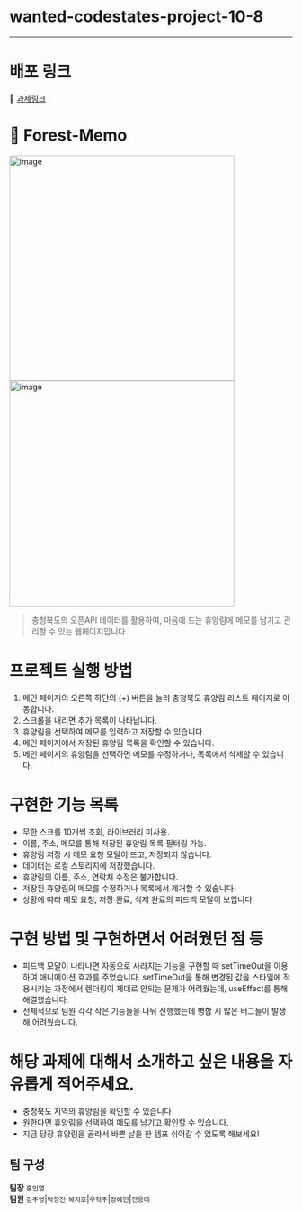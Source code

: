 
# wanted-codestates-project-10-8
---
#  배포 링크
📎 [과제링크](https://forest-app.herokuapp.com/)

# 🌳 Forest-Memo

<img width="400" alt="image" src="https://user-images.githubusercontent.com/87487161/159153755-c4bfd9ef-74d2-4890-a0e8-be781637c262.gif">
<img width="400" alt="image" src="https://user-images.githubusercontent.com/87487161/159153851-a777e448-c34d-44c8-9d34-bb46c2d85883.gif">



> 충청북도의 오픈API 데이터를 활용하여, 마음에 드는 휴양림에 메모를 남기고 관리할 수 있는 웹페이지입니다.


# 프로젝트 실행 방법
 1. 메인 페이지의 오른쪽 하단의 (+) 버튼을 눌러 충청북도 휴양림 리스트 페이지로 이동합니다.
 2. 스크롤을 내리면 추가 목록이 나타납니다.
 3. 휴양림을 선택하여 메모를 입력하고 저장할 수 있습니다.
 4. 메인 페이지에서 저장된 휴양림 목록을 확인할 수 있습니다.
 5. 메인 페이지의 휴양림을 선택하면 메모를 수정하거나, 목록에서 삭제할 수 있습니다.
 
# 구현한 기능 목록
 - 무한 스크롤 10개씩 조회, 라이브러리 미사용.
 - 이름, 주소, 메모를 통해 저장된 휴양림 목록 필터링 가능.
 - 휴양림 저장 시 메모 요청 모달이 뜨고, 저장되지 않습니다.
 - 데이터는 로컬 스토리지에 저장했습니다.
 - 휴양림의 이름, 주소, 연락처 수정은 불가합니다.
 - 저장된 휴양림의 메모를 수정하거나 목록에서 제거할 수 있습니다.
 - 상황에 따라 메모 요청, 저장 완료, 삭제 완료의 피드백 모달이 보입니다.

 
# 구현 방법 및 구현하면서 어려웠던 점 등
- 피드백 모달이 나타나면 자동으로 사라지는 기능을 구현할 때 setTimeOut을 이용하여 애니메이션 효과를 주었습니다. setTimeOut을 통해 변경된 값을 스타일에 적용시키는 과정에서 렌더링이 제대로 안되는 문제가 어려웠는데, useEffect를 통해 해결했습니다.
- 전체적으로 팀원 각각 작은 기능들을 나눠 진행했는데 병합 시 많은 버그들이 발생해 어려웠습니다.


# 해당 과제에 대해서 소개하고 싶은 내용을 자유롭게 적어주세요.
- 충청북도 지역의 휴양림을 확인할 수 있습니다
- 원한다면 휴양림을 선택하여 메모를 남기고 확인할 수 있습니다.
- 지금 당장 휴양림을 골라서 바쁜 날을 한 템포 쉬어갈 수 있도록 해보세요!


## 팀 구성
**팀장**
`홍인열`
<br/>
**팀원**
`김주영`|`박창진`|`복지호`|`우혁주`|`장혜민`|`전용태`

